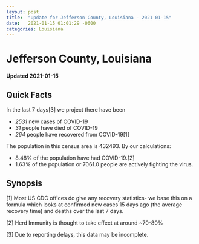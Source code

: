 ```yaml
---
layout: post
title:  "Update for Jefferson County, Louisiana - 2021-01-15"
date:   2021-01-15 01:01:29 -0600
categories: Louisiana
---
```


# Jefferson County, Louisiana
#### Updated 2021-01-15

## Quick Facts

In the last 7 days[3] we project there have been
- *2531* new cases of COVID-19
- *31* people have died of COVID-19
- *264* people have recovered from COVID-19[1]

The population in this census area is 432493. By our calculations:
- 8.48% of the population have had COVID-19.[2]
- 1.63% of the population or 7061.0 people are actively fighting the virus.

## Synopsis




[1] Most US CDC offices do give any recovery statistics- we base this on a formula which looks at confirmed new cases
15 days ago (the average recovery time) and deaths over the last 7 days.

[2] Herd Immunity is thought to take effect at around ~70-80%

[3] Due to reporting delays, this data may be incomplete.
 
    